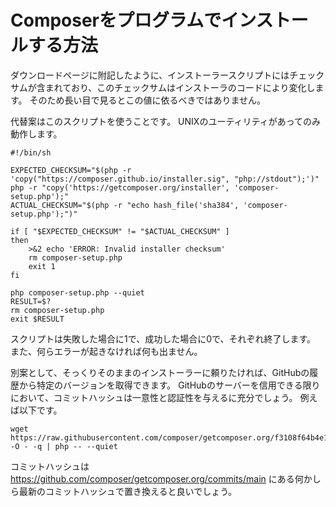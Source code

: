# Composerをプログラムでインストールする方法

ダウンロードページに附記したように、インストーラースクリプトにはチェックサムが含まれており、このチェックサムはインストーラのコードにより変化します。
そのため長い目で見るとこの値に依るべきではありません。

代替案はこのスクリプトを使うことです。
UNIXのユーティリティがあってのみ動作します。

```shell
#!/bin/sh

EXPECTED_CHECKSUM="$(php -r 'copy("https://composer.github.io/installer.sig", "php://stdout");')"
php -r "copy('https://getcomposer.org/installer', 'composer-setup.php');"
ACTUAL_CHECKSUM="$(php -r "echo hash_file('sha384', 'composer-setup.php');")"

if [ "$EXPECTED_CHECKSUM" != "$ACTUAL_CHECKSUM" ]
then
    >&2 echo 'ERROR: Invalid installer checksum'
    rm composer-setup.php
    exit 1
fi

php composer-setup.php --quiet
RESULT=$?
rm composer-setup.php
exit $RESULT
```

スクリプトは失敗した場合に1で、成功した場合に0で、それぞれ終了します。
また、何らエラーが起きなければ何も出ません。

別案として、そっくりそのままのインストーラーに頼りたければ、GitHubの履歴から特定のバージョンを取得できます。
GitHubのサーバーを信用できる限りにおいて、コミットハッシュは一意性と認証性を与えるに充分でしょう。
例えば以下です。

```shell
wget https://raw.githubusercontent.com/composer/getcomposer.org/f3108f64b4e1c1ce6eb462b159956461592b3e3e/web/installer -O - -q | php -- --quiet
```

コミットハッシュは https://github.com/composer/getcomposer.org/commits/main
にある何かしら最新のコミットハッシュで置き換えると良いでしょう。
